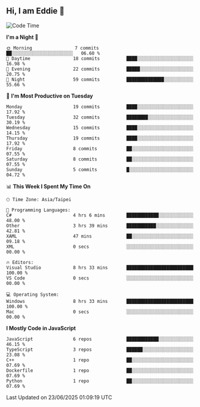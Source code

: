 ## Hi, I am Eddie 👋

<!--START_SECTION:waka-->
![Code Time](http://img.shields.io/badge/Code%20Time-623%20hrs%2054%20mins-blue)

**I'm a Night 🦉** 

```text
🌞 Morning                7 commits           ██░░░░░░░░░░░░░░░░░░░░░░░   06.60 % 
🌆 Daytime                18 commits          ████░░░░░░░░░░░░░░░░░░░░░   16.98 % 
🌃 Evening                22 commits          █████░░░░░░░░░░░░░░░░░░░░   20.75 % 
🌙 Night                  59 commits          ██████████████░░░░░░░░░░░   55.66 % 
```
📅 **I'm Most Productive on Tuesday** 

```text
Monday                   19 commits          ████░░░░░░░░░░░░░░░░░░░░░   17.92 % 
Tuesday                  32 commits          ████████░░░░░░░░░░░░░░░░░   30.19 % 
Wednesday                15 commits          ████░░░░░░░░░░░░░░░░░░░░░   14.15 % 
Thursday                 19 commits          ████░░░░░░░░░░░░░░░░░░░░░   17.92 % 
Friday                   8 commits           ██░░░░░░░░░░░░░░░░░░░░░░░   07.55 % 
Saturday                 8 commits           ██░░░░░░░░░░░░░░░░░░░░░░░   07.55 % 
Sunday                   5 commits           █░░░░░░░░░░░░░░░░░░░░░░░░   04.72 % 
```


📊 **This Week I Spent My Time On** 

```text
🕑︎ Time Zone: Asia/Taipei

💬 Programming Languages: 
C#                       4 hrs 6 mins        ████████████░░░░░░░░░░░░░   48.00 % 
Other                    3 hrs 39 mins       ███████████░░░░░░░░░░░░░░   42.81 % 
XAML                     47 mins             ██░░░░░░░░░░░░░░░░░░░░░░░   09.18 % 
XML                      0 secs              ░░░░░░░░░░░░░░░░░░░░░░░░░   00.00 % 

🔥 Editors: 
Visual Studio            8 hrs 33 mins       █████████████████████████   100.00 % 
VS Code                  0 secs              ░░░░░░░░░░░░░░░░░░░░░░░░░   00.00 % 

💻 Operating System: 
Windows                  8 hrs 33 mins       █████████████████████████   100.00 % 
Mac                      0 secs              ░░░░░░░░░░░░░░░░░░░░░░░░░   00.00 % 
```

**I Mostly Code in JavaScript** 

```text
JavaScript               6 repos             ████████████░░░░░░░░░░░░░   46.15 % 
TypeScript               3 repos             ██████░░░░░░░░░░░░░░░░░░░   23.08 % 
C++                      1 repo              ██░░░░░░░░░░░░░░░░░░░░░░░   07.69 % 
Dockerfile               1 repo              ██░░░░░░░░░░░░░░░░░░░░░░░   07.69 % 
Python                   1 repo              ██░░░░░░░░░░░░░░░░░░░░░░░   07.69 % 
```




 Last Updated on 23/06/2025 01:09:19 UTC
<!--END_SECTION:waka-->
